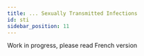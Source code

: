 ```yaml
---
title: ... Sexually Transmitted Infections
id: sti
sidebar_position: 11
---
```


Work in progress, please read French version
